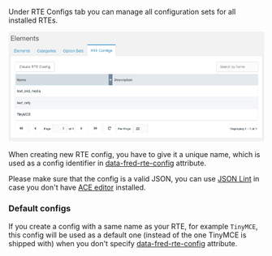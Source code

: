 Under RTE Configs tab you can manage all configuration sets for all installed RTEs.
 
![RTE Configs Grid](img/rte_configs_grid.png)

When creating new RTE config, you have to give it a unique name, which is used as a config identifier in [data-fred-rte-config](/elements/attributes/#data-fred-rte-config) attribute.

Please make sure that the config is a valid JSON, you can use [JSON Lint](https://jsonlint.com/) in case you don't have [ACE editor](https://modx.com/extras/package/ace) installed.

### Default configs
If you create a config with a same name as your RTE, for example `TinyMCE`, this config will be used as a default one (instead of the one TinyMCE is shipped with) when you don't specify [data-fred-rte-config](/elements/attributes/#data-fred-rte-config) attribute.